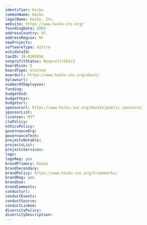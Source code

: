 ```yaml
---
identifier: haiku
commonName: Haiku
legalName: Haiku, Inc.
website: https://www.haiku-inc.org/
foundingDate: 2003
addressCountry: US
addressRegion: NY
newProjects:
softwareType: distro
wikidataId: 
taxID: 20-0105056
nonprofitStatus: Nonprofit501c3
boardSize: 5
boardType: elected
boardurl: https://www.haiku-inc.org/about/
bylawsurl:
numberOfEmployees:
funding:
budgetUsd:
budgetYear:
budgeturl:
sponsorurl: https://www.haiku-inc.org/donate/public_sponsors/
sponsorList:
licenses: MIT
claPolicy:
ethicsPolicy:
governanceOrg:
governanceTech:
projectsNotable:
projectsList:
projectsServices:
logo:
logoReg: yes
brandPrimary: Haiku
brandSecondary:
brandPolicy: https://www.haiku-inc.org/trademarks/
brandReg: yes
brandUse:
brandComments:
conducturl:
conductEvents:
conductSource:
conductLinked:
diversityPolicy:
diversityDescription:
---
```


